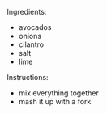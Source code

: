 Ingredients:
* avocados
* onions
* cilantro
* salt
* lime

Instructions: 
* mix everything together
* mash it up with a fork

